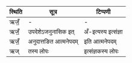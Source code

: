 | स्थिति | सूत्र | टिप्पणी |
| ----- | ------- | ------ |
| ऋजँ॒ | - | - |
| ऋजँ॒ | उपदेशेऽजनुनासिक इत् | अँ-इत्यस्य इत्संज्ञा |
| ऋजँ॒ | अनुदात्तङित आत्मनेपदम् | इति आत्मनेपदम् |
| ऋज् | तस्य लोपः | इत्संज्ञकस्य लोपः |
